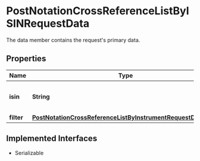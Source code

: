 

# PostNotationCrossReferenceListByISINRequestData

The data member contains the request's primary data.

## Properties

Name | Type | Description | Notes
------------ | ------------- | ------------- | -------------
**isin** | **String** | International Securities Identification Number. | 
**filter** | [**PostNotationCrossReferenceListByInstrumentRequestDataFilter**](PostNotationCrossReferenceListByInstrumentRequestDataFilter.md) |  |  [optional]


## Implemented Interfaces

* Serializable



